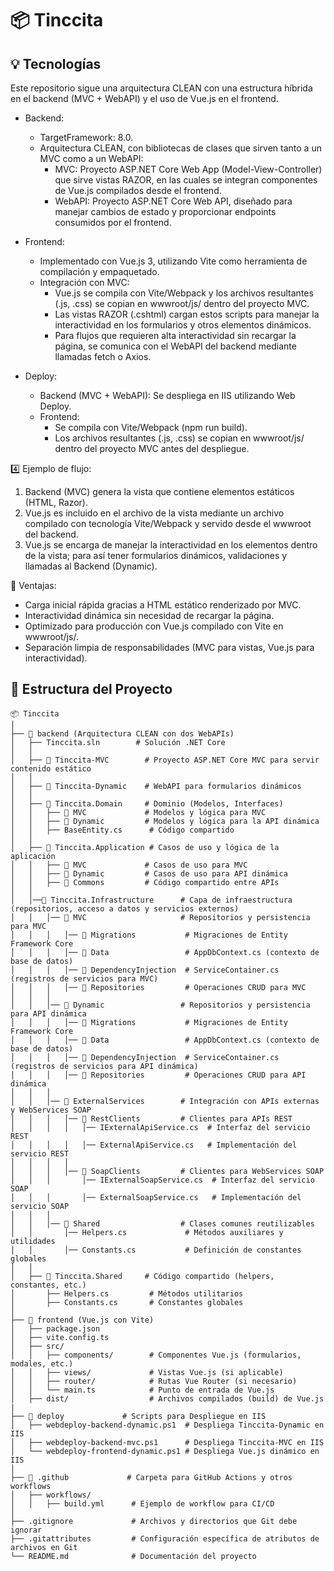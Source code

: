 # 📦 Tinccita

## 💡 Tecnologías

Este repositorio sigue una arquitectura CLEAN con una estructura híbrida en el backend (MVC + WebAPI) y el uso de Vue.js en el frontend.

- Backend:
  - TargetFramework: 8.0.
  - Arquitectura CLEAN, con bibliotecas de clases que sirven tanto a un MVC como a un WebAPI:
    - MVC: Proyecto ASP.NET Core Web App (Model-View-Controller) que sirve vistas RAZOR, en las cuales se integran componentes de Vue.js compilados desde el frontend.
    - WebAPI: Proyecto ASP.NET Core Web API, diseñado para manejar cambios de estado y proporcionar endpoints consumidos por el frontend. 

- Frontend:
    - Implementado con Vue.js 3, utilizando Vite como herramienta de compilación y empaquetado.
    - Integración con MVC:
       - Vue.js se compila con Vite/Webpack y los archivos resultantes (.js, .css) se copian en wwwroot/js/ dentro del proyecto MVC.
       - Las vistas RAZOR (.cshtml) cargan estos scripts para manejar la interactividad en los formularios y otros elementos dinámicos.
      - Para flujos que requieren alta interactividad sin recargar la página, se comunica con el WebAPI del backend mediante llamadas fetch o Axios.

- Deploy: 
    - Backend (MVC + WebAPI): Se despliega en IIS utilizando Web Deploy.
    - Frontend:
      - Se compila con Vite/Webpack (npm run build).
      - Los archivos resultantes (.js, .css) se copian en wwwroot/js/ dentro del proyecto MVC antes del despliegue.

4️⃣ Ejemplo de flujo:

1. Backend (MVC) genera la vista que contiene elementos estáticos (HTML, Razor).
2. Vue.js es incluido en el archivo de la vista mediante un archivo compilado con tecnología Vite/Webpack y servido desde el wwwroot del backend.
3. Vue.js se encarga de manejar la interactividad en los elementos dentro de la vista; para así tener formularios dinámicos, validaciones y llamadas al Backend (Dynamic).

🚀 Ventajas:
- Carga inicial rápida gracias a HTML estático renderizado por MVC.
- Interactividad dinámica sin necesidad de recargar la página.
- Optimizado para producción con Vue.js compilado con Vite en wwwroot/js/.
- Separación limpia de responsabilidades (MVC para vistas, Vue.js para interactividad).

## 📁 Estructura del Proyecto

```
📦 Tinccita
│
├── 📂 backend (Arquitectura CLEAN con dos WebAPIs)
│   ├── Tinccita.sln        # Solución .NET Core
│   │
│   ├── 📂 Tinccita-MVC        # Proyecto ASP.NET Core MVC para servir contenido estático
│   │
│   ├── 📂 Tinccita-Dynamic    # WebAPI para formularios dinámicos
│   │
│   ├── 📂 Tinccita.Domain     # Dominio (Modelos, Interfaces)
│   │   ├── 📂 MVC             # Modelos y lógica para MVC
│   │   ├── 📂 Dynamic         # Modelos y lógica para la API dinámica
│   │   ├── BaseEntity.cs      # Código compartido
│   │
│   ├── 📂 Tinccita.Application # Casos de uso y lógica de la aplicación
│   │   ├── 📂 MVC             # Casos de uso para MVC
│   │   ├── 📂 Dynamic         # Casos de uso para API dinámica
│   │   ├── 📂 Commons         # Código compartido entre APIs
│   │
│   │──📂 Tinccita.Infrastructure      # Capa de infraestructura (repositorios, acceso a datos y servicios externos)
│   │   │── 📂 MVC                     # Repositorios y persistencia para MVC
│   │   │   │── 📂 Migrations           # Migraciones de Entity Framework Core
│   │   │   │── 📂 Data                 # AppDbContext.cs (contexto de base de datos)
│   │   │   │── 📂 DependencyInjection  # ServiceContainer.cs (registros de servicios para MVC)
│   │   │   │── 📂 Repositories         # Operaciones CRUD para MVC
│   │   │
│   │   │── 📂 Dynamic                 # Repositorios y persistencia para API dinámica
│   │   │   │── 📂 Migrations           # Migraciones de Entity Framework Core
│   │   │   │── 📂 Data                 # AppDbContext.cs (contexto de base de datos)
│   │   │   │── 📂 DependencyInjection  # ServiceContainer.cs (registros de servicios para API dinámica)
│   │   │   │── 📂 Repositories         # Operaciones CRUD para API dinámica
│   │   │
│   │   │── 📂 ExternalServices        # Integración con APIs externas y WebServices SOAP
│   │   │   │── 📂 RestClients         # Clientes para APIs REST
│   │   │   │   │── IExternalApiService.cs  # Interfaz del servicio REST
│   │   │   │   │── ExternalApiService.cs   # Implementación del servicio REST
│   │   │   │
│   │   │   │── 📂 SoapClients         # Clientes para WebServices SOAP
│   │   │       │── IExternalSoapService.cs  # Interfaz del servicio SOAP
│   │   │       │── ExternalSoapService.cs   # Implementación del servicio SOAP
│   │   │
│   │   │── 📂 Shared                  # Clases comunes reutilizables
│   │       │── Helpers.cs             # Métodos auxiliares y utilidades
│   │       │── Constants.cs           # Definición de constantes globales
│   │
│   ├── 📂 Tinccita.Shared     # Código compartido (helpers, constantes, etc.)
│       ├── Helpers.cs         # Métodos utilitarios
│       ├── Constants.cs       # Constantes globales
│
├── 📂 frontend (Vue.js con Vite)
│   ├── package.json
│   ├── vite.config.ts
│   ├── src/
│   │   ├── components/        # Componentes Vue.js (formularios, modales, etc.)
│   │   ├── views/             # Vistas Vue.js (si aplicable)
│   │   ├── router/            # Rutas Vue Router (si necesario)
│   │   └── main.ts            # Punto de entrada de Vue.js
│   ├── dist/                  # Archivos compilados (build) de Vue.js
|
├── 📂 deploy             # Scripts para Despliegue en IIS
│   ├── webdeploy-backend-dynamic.ps1  # Despliega Tinccita-Dynamic en IIS
│   ├── webdeploy-backend-mvc.ps1      # Despliega Tinccita-MVC en IIS
│   └── webdeploy-frontend-dynamic.ps1 # Despliega Vue.js dinámico en IIS
│
├── 📂 .github             # Carpeta para GitHub Actions y otros workflows
│   ├── workflows/
│   │   ├── build.yml      # Ejemplo de workflow para CI/CD
│
├── .gitignore             # Archivos y directorios que Git debe ignorar
├── .gitattributes         # Configuración específica de atributos de archivos en Git
└── README.md              # Documentación del proyecto
